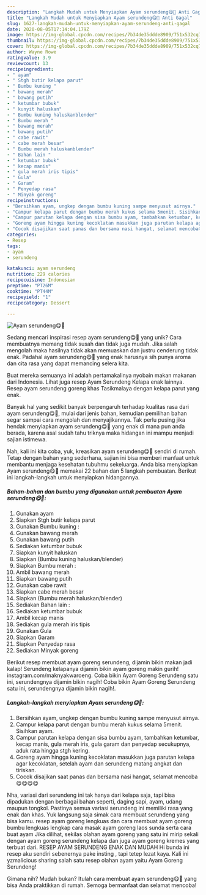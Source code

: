 ```yaml
---
description: "Langkah Mudah untuk Menyiapkan Ayam serundeng😋🍗 Anti Gagal"
title: "Langkah Mudah untuk Menyiapkan Ayam serundeng😋🍗 Anti Gagal"
slug: 1627-langkah-mudah-untuk-menyiapkan-ayam-serundeng-anti-gagal
date: 2020-08-05T17:14:04.179Z
image: https://img-global.cpcdn.com/recipes/7b34de35ddde8909/751x532cq70/ayam-serundeng😋🍗-foto-resep-utama.jpg
thumbnail: https://img-global.cpcdn.com/recipes/7b34de35ddde8909/751x532cq70/ayam-serundeng😋🍗-foto-resep-utama.jpg
cover: https://img-global.cpcdn.com/recipes/7b34de35ddde8909/751x532cq70/ayam-serundeng😋🍗-foto-resep-utama.jpg
author: Wayne Rowe
ratingvalue: 3.9
reviewcount: 13
recipeingredient:
- " ayam"
- " Stgh butir kelapa parut"
- " Bumbu kuning "
- " bawang merah"
- " bawang putih"
- " ketumbar bubuk"
- " kunyit haluskan"
- " Bumbu kuning haluskanblender"
- " Bumbu merah "
- " bawang merah"
- " bawang putih"
- " cabe rawit"
- " cabe merah besar"
- " Bumbu merah haluskanblender"
- " Bahan lain "
- " ketumbar bubuk"
- " kecap manis"
- " gula merah iris tipis"
- " Gula"
- " Garam"
- " Penyedap rasa"
- " Minyak goreng"
recipeinstructions:
- "Bersihkan ayam, ungkep dengan bumbu kuning sampe menyusut airnya."
- "Campur kelapa parut dengan bumbu merah kukus selama 5menit. Sisihkan ayam."
- "Campur parutan kelapa dengan sisa bumbu ayam, tambahkan ketumbar, kecap manis, gula merah iris, gula garam dan penyedap secukupnya, aduk rata hingga stgh kering."
- "Goreng ayam hingga kuning kecoklatan masukkan juga parutan kelapa agar kecoklatan, setelah ayam dan serundeng matang angkat dan tiriskan."
- "Cocok disajikan saat panas dan bersama nasi hangat, selamat mencoba😋😋😋😋"
categories:
- Resep
tags:
- ayam
- serundeng

katakunci: ayam serundeng 
nutrition: 229 calories
recipecuisine: Indonesian
preptime: "PT26M"
cooktime: "PT44M"
recipeyield: "1"
recipecategory: Dessert

---
```



![Ayam serundeng😋🍗](https://img-global.cpcdn.com/recipes/7b34de35ddde8909/751x532cq70/ayam-serundeng😋🍗-foto-resep-utama.jpg)

Sedang mencari inspirasi resep ayam serundeng😋🍗 yang unik? Cara membuatnya memang tidak susah dan tidak juga mudah. Jika salah mengolah maka hasilnya tidak akan memuaskan dan justru cenderung tidak enak. Padahal ayam serundeng😋🍗 yang enak harusnya sih punya aroma dan cita rasa yang dapat memancing selera kita.

Buat mereka semuanya ini adalah pertamakalinya nyobain makan makanan dari Indonesia. Lihat juga resep Ayam Serundeng Kelapa enak lainnya. Resep ayam serundeng goreng khas Tasikmalaya dengan kelapa parut yang enak.

Banyak hal yang sedikit banyak berpengaruh terhadap kualitas rasa dari ayam serundeng😋🍗, mulai dari jenis bahan, kemudian pemilihan bahan segar sampai cara mengolah dan menyajikannya. Tak perlu pusing jika hendak menyiapkan ayam serundeng😋🍗 yang enak di mana pun anda berada, karena asal sudah tahu triknya maka hidangan ini mampu menjadi sajian istimewa.


Nah, kali ini kita coba, yuk, kreasikan ayam serundeng😋🍗 sendiri di rumah. Tetap dengan bahan yang sederhana, sajian ini bisa memberi manfaat untuk membantu menjaga kesehatan tubuhmu sekeluarga. Anda bisa menyiapkan Ayam serundeng😋🍗 memakai 22 bahan dan 5 langkah pembuatan. Berikut ini langkah-langkah untuk menyiapkan hidangannya.

<!--inarticleads1-->

##### Bahan-bahan dan bumbu yang digunakan untuk pembuatan Ayam serundeng😋🍗:

1. Gunakan  ayam
1. Siapkan  Stgh butir kelapa parut
1. Gunakan  Bumbu kuning :
1. Gunakan  bawang merah
1. Gunakan  bawang putih
1. Sediakan  ketumbar bubuk
1. Siapkan  kunyit haluskan
1. Siapkan  (Bumbu kuning haluskan/blender)
1. Siapkan  Bumbu merah :
1. Ambil  bawang merah
1. Siapkan  bawang putih
1. Gunakan  cabe rawit
1. Siapkan  cabe merah besar
1. Siapkan  (Bumbu merah haluskan/blender)
1. Sediakan  Bahan lain :
1. Sediakan  ketumbar bubuk
1. Ambil  kecap manis
1. Sediakan  gula merah iris tipis
1. Gunakan  Gula
1. Siapkan  Garam
1. Siapkan  Penyedap rasa
1. Sediakan  Minyak goreng


Berikut resep membuat ayam goreng serundeng, dijamin bikin makan jadi kalap! Serundeng kelapanya dijamin bikin ayam goreng makin gurih! instagram.com/maknyakwaroeng. Coba bikin Ayam Goreng Serundeng satu ini, serundengnya dijamin bikin nagih! Coba bikin Ayam Goreng Serundeng satu ini, serundengnya dijamin bikin nagih!. 

<!--inarticleads2-->

##### Langkah-langkah menyiapkan Ayam serundeng😋🍗:

1. Bersihkan ayam, ungkep dengan bumbu kuning sampe menyusut airnya.
1. Campur kelapa parut dengan bumbu merah kukus selama 5menit. Sisihkan ayam.
1. Campur parutan kelapa dengan sisa bumbu ayam, tambahkan ketumbar, kecap manis, gula merah iris, gula garam dan penyedap secukupnya, aduk rata hingga stgh kering.
1. Goreng ayam hingga kuning kecoklatan masukkan juga parutan kelapa agar kecoklatan, setelah ayam dan serundeng matang angkat dan tiriskan.
1. Cocok disajikan saat panas dan bersama nasi hangat, selamat mencoba😋😋😋😋


Nha, variasi dari serundeng ini tak hanya dari kelapa saja, tapi bisa dipadukan dengan berbagai bahan seperti, daging sapi, ayam, udang maupun tongkol. Pastinya semua variasi serundeng ini memiliki rasa yang enak dan khas. Yuk langsung saja simak cara membuat serundeng yang bisa kamu. resep ayam goreng lengkuas dan cara membuat ayam goreng bumbu lengkuas lengkap cara masak ayam goreng laos sunda serta cara buat ayam Jika dilihat, sekilas olahan ayam goreng yang satu ini mirip sekali dengan ayam goreng serundeng kelapa dan juga ayam goreng kremes yang terbuat dari. RESEP AYAM SERUNDENG ENAK DAN MUDAH Hi bunda ini resep aku sendiri sebenernya pake insting , tapi tetep lezat kaya. Kali ini yzmalicious sharing salah satu resep olahan ayam yaitu Ayam Goreng Serundeng! 

Gimana nih? Mudah bukan? Itulah cara membuat ayam serundeng😋🍗 yang bisa Anda praktikkan di rumah. Semoga bermanfaat dan selamat mencoba!
